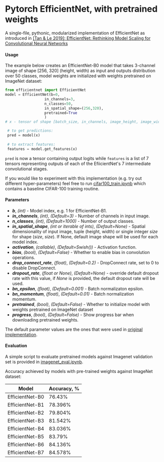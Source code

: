 # Pytorch EfficientNet, with pretrained weights

A single-file, pythonic, modularized implementation of EfficientNet 
as introduced in
[\[Tan & Le 2019\]: EfficientNet: Rethinking Model Scaling
for Convolutional Neural Networks](https://arxiv.org/abs/1905.11946)

#### Usage
The example below creates an EfficientNet-B0
model that takes 3-channel image of shape \[256, 320\] (height, width)
as input and outputs distribution over 50 classes, 
model weights are initialized
with weights pretrained on ImageNet dataset:
```python
from efficientnet import EfficientNet
model = EfficientNet(b=0,
                  in_channels=3,
                  n_classes=50,
                  in_spatial_shape=(256,320),
                  pretrained=True
                  )
# x - tensor of shape [batch_size, in_channels, image_height, image_width]

 # to get predictions:
 pred = model(x) 
 
 # to extract features:
 features = model.get_features(x)
 ```
```pred``` is now a tensor containing output logits while 
```features``` is a list of 7 tensors representing outputs
of each of the EfiicientNet's 7 intermediate convolutional stages.

If you would like to experiment with this implementation
(e.g. try out different hyper-parameters) feel free to 
run [cifar100_train.ipynb](cifar100_train.ipynb) which contains a 
baseline CIFAR-100 training routine.

 
#### Parameters
 
* ***b***, *(int)* - Model index, e.g. 1 for EfficientNet-B1.
* ***in_channels***, *(int)*, *(Default=3)* - Number of channels in input image.
* ***n_classes***, *(int)*, *(Default=1000)* - Number of 
output classes.
* ***in_spatial_shape***, *(int or iterable of ints)*, 
*(Default=None)* - Spatial dimensionality of input image, tuple
 (height, width) or single integer *size* for shape (*size*, *size*). 
If None, default image shape will be used for each model index. 
* ***activation***, *(callable)*, 
*(Default=Swish())* - Activation function.
* ***bias***, *(bool)*, 
*(Default=False)* - Whether to enable bias in convolution operations.
* ***drop_connect_rate***, *(float)*, 
*(Default=0.2)* - DropConnect rate, set to 0 to disable DropConnect.
* ***dropout_rate***, *(float or None)*, 
*(Default=None)* - override default dropout rate with this value,
if *None* is provided, the default dropout rate will be used.
* ***bn_epsilon***, *(float)*, 
*(Default=0.001)* - Batch normalizaton epsilon.
* ***bn_momentum***, *(float)*, 
*(Default=0.01)* - Batch normalization momentum.
* ***pretrained***, *(bool)*, 
*(Default=False)* - Whether to initialize model with weights 
pretrained on ImageNet dataset
* ***progress***, *(bool)*, 
*(Default=False)* - Show progress bar when downloading 
pretrained weights.

The default parameter values are the ones that were used in 
[original implementation](https://github.com/tensorflow/tpu/tree/master/models/official/efficientnet).

#### Evaluation
A simple script to evaluate pretrained models against Imagenet 
validation set is provided in [imagenet_eval.ipynb](imagenet_eval.ipynb).

Accuracy achieved by models with pre-trained weights against ImageNet
dataset:

| Model | Accuracy, % |
| --- | --- |
| EfficientNet-B0 | 76.43% |
| EfficientNet-B1 | 78.396% |
| EfficientNet-B2 | 79.804% |
| EfficientNet-B3 | 81.542% |
| EfficientNet-B4 | 83.036% |
| EfficientNet-B5 | 83.79% |
| EfficientNet-B6 | 84.136% |
| EfficientNet-B7 | 84.578% |
